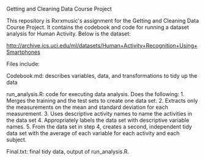 Getting and Cleaning Data Course Project

This repository is Rxrxmusic's assignment for the Getting and Cleaning Data Course Project. It contains the codebook and code for running a dataset analysis for Human Activity. Below is the dataset:

http://archive.ics.uci.edu/ml/datasets/Human+Activity+Recognition+Using+Smartphones

Files include:
  
  Codebook.md: describes variables, data, and transformations to tidy up the data

  run_analysis.R: code for executing data analysis. Does the following:
    1. Merges the training and the test sets to create one data set.
    2. Extracts only the measurements on the mean and standard deviation for each measurement.
    3. Uses descriptive activity names to name the activities in the data set
    4. Appropriately labels the data set with descriptive variable names.
    5. From the data set in step 4, creates a second, independent tidy data set with the average of each variable for each activity         and each subject.
    
  Final.txt: final tidy data, output of run_analysis.R.
